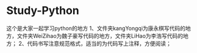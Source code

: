 # Study-Python
这个是大家一起学习python的地方
1、文件夹kangYongqi为康永棋写代码的地方，文件夹WeiZihao为魏子豪写代码的地方，文件夹LiHao为李浩写代码的地方；
2、代码书写注意规范格式，适当的为代码写上注释，方便阅读；

